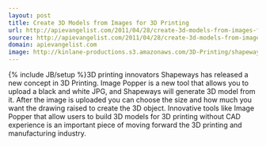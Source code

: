 ```yaml
---
layout: post
title: Create 3D Models from Images for 3D Printing
url: http://apievangelist.com/2011/04/28/create-3d-models-from-images-for-3d-printing/
source: http://apievangelist.com/2011/04/28/create-3d-models-from-images-for-3d-printing/
domain: apievangelist.com
image: http://kinlane-productions.s3.amazonaws.com/3D-Printing/shapeways-drawing-to-3d-model.jpg
---
```

{% include JB/setup %}3D printing innovators Shapeways has released a new concept in 3D Printing.
Image Popper is a new tool that allows you to upload a black and white JPG, and Shapeways will generate 3D model from it.
After the image is uploaded you can choose the size and how much you want the drawing raised to create the 3D object.
Innovative tools like Image Popper that allow users to build 3D models for 3D printing without CAD experience is an important piece of moving forward the 3D printing and manufacturing industry.